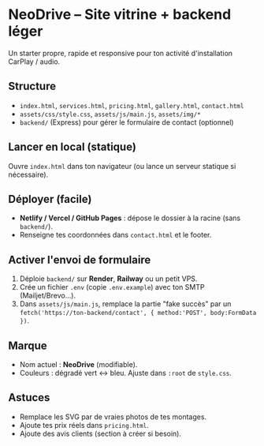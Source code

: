 
# NeoDrive – Site vitrine + backend léger

Un starter propre, rapide et responsive pour ton activité d'installation CarPlay / audio.

## Structure
- `index.html`, `services.html`, `pricing.html`, `gallery.html`, `contact.html`
- `assets/css/style.css`, `assets/js/main.js`, `assets/img/*`
- `backend/` (Express) pour gérer le formulaire de contact (optionnel)

## Lancer en local (statique)
Ouvre `index.html` dans ton navigateur (ou lance un serveur statique si nécessaire).

## Déployer (facile)
- **Netlify / Vercel / GitHub Pages** : dépose le dossier à la racine (sans `backend/`).
- Renseigne tes coordonnées dans `contact.html` et le footer.

## Activer l'envoi de formulaire
1. Déploie `backend/` sur **Render**, **Railway** ou un petit VPS.
2. Crée un fichier `.env` (copie `.env.example`) avec ton SMTP (Mailjet/Brevo…).
3. Dans `assets/js/main.js`, remplace la partie "fake succès" par un `fetch('https://ton-backend/contact', { method:'POST', body:FormData })`.

## Marque
- Nom actuel : **NeoDrive** (modifiable).
- Couleurs : dégradé vert ↔ bleu. Ajuste dans `:root` de `style.css`.

## Astuces
- Remplace les SVG par de vraies photos de tes montages.
- Ajoute tes prix réels dans `pricing.html`.
- Ajoute des avis clients (section à créer si besoin).
